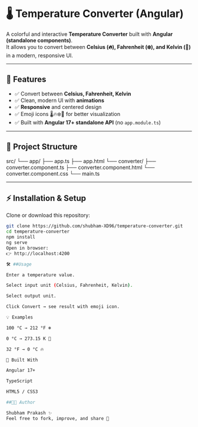 # 🌡️ Temperature Converter (Angular)

A colorful and interactive **Temperature Converter** built with **Angular (standalone components)**.  
It allows you to convert between **Celsius (🔥), Fahrenheit (❄️), and Kelvin (🌌)** in a modern, responsive UI.

---

## 🚀 Features

- ✅ Convert between **Celsius, Fahrenheit, Kelvin**  
- ✅ Clean, modern UI with **animations**  
- ✅ **Responsive** and centered design  
- ✅ Emoji icons 🌡️🔥❄️🌌 for better visualization  
- ✅ Built with **Angular 17+ standalone API** (no `app.module.ts`)  

---

## 📂 Project Structure
src/
└── app/
├── app.ts
├── app.html
└── converter/
├── converter.component.ts
├── converter.component.html
└── converter.component.css
└── main.ts

---

## ⚡ Installation & Setup

Clone or download this repository:
```bash
git clone https://github.com/shubham-XD96/temperature-converter.git
cd temperature-converter
npm install
ng serve
Open in browser:
👉 http://localhost:4200

🛠 ##Usage

Enter a temperature value.

Select input unit (Celsius, Fahrenheit, Kelvin).

Select output unit.

Click Convert → see result with emoji icon.

💡 Examples

100 °C → 212 °F ❄️

0 °C → 273.15 K 🌌

32 °F → 0 °C 🔥

🔧 Built With

Angular 17+

TypeScript

HTML5 / CSS3

##👨‍💻 Author

Shubham Prakash ✨
Feel free to fork, improve, and share 🚀
